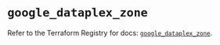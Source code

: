 # `google_dataplex_zone`

Refer to the Terraform Registry for docs: [`google_dataplex_zone`](https://registry.terraform.io/providers/hashicorp/google/6.44.0/docs/resources/dataplex_zone).
